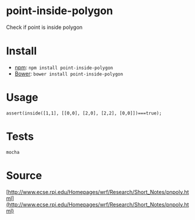 # point-inside-polygon

Check if point is inside polygon

# Install
* [npm](http://npmjs.com/): `npm install point-inside-polygon`
* [Bower](http://bower.io/): `bower install point-inside-polygon`

# Usage
```
assert(inside([1,1], [[0,0], [2,0], [2,2], [0,0]])===true);
```

# Tests
`mocha`

# Source
[http://www.ecse.rpi.edu/Homepages/wrf/Research/Short_Notes/pnpoly.html](http://www.ecse.rpi.edu/Homepages/wrf/Research/Short_Notes/pnpoly.html)
